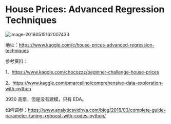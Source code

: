 # House Prices: Advanced Regression Techniques

![image-20190515162007433](https://ws4.sinaimg.cn/large/006tNc79ly1g322rb9i4aj31i40byjts.jpg)

地址：https://www.kaggle.com/c/house-prices-advanced-regression-techniques

参考资料：

1、https://www.kaggle.com/chocozzz/beginner-challenge-house-prices

2、https://www.kaggle.com/pmarcelino/comprehensive-data-exploration-with-python

3930 高票，但是没有建模，只有 EDA。

如何调参：https://www.analyticsvidhya.com/blog/2016/03/complete-guide-parameter-tuning-xgboost-with-codes-python/